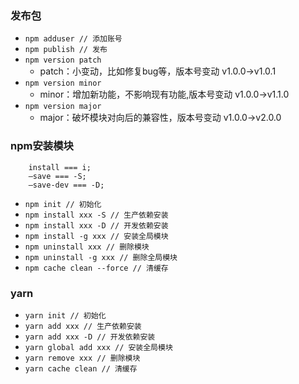 


### 发布包
- ``` npm adduser // 添加账号 ```
- ``` npm publish // 发布 ```
- ``` npm version patch ```
    - patch：小变动，比如修复bug等，版本号变动 v1.0.0->v1.0.1
- ``` npm version minor ```
    - minor：增加新功能，不影响现有功能,版本号变动 v1.0.0->v1.1.0
- ``` npm version major ```
    - major：破坏模块对向后的兼容性，版本号变动 v1.0.0->v2.0.0


### npm安装模块
```
    install === i;
    –save === -S;
    –save-dev === -D;
```

- ``` npm init // 初始化 ```
- ``` npm install xxx -S // 生产依赖安装 ```
- ``` npm install xxx -D // 开发依赖安装 ```
- ``` npm install -g xxx // 安装全局模块 ```
- ``` npm uninstall xxx // 删除模块 ```
- ``` npm uninstall -g xxx // 删除全局模块 ```
- ``` npm cache clean --force // 清缓存 ```


### yarn
- ``` yarn init // 初始化 ```
- ``` yarn add xxx // 生产依赖安装 ```
- ``` yarn add xxx -D // 开发依赖安装 ```
- ``` yarn global add xxx // 安装全局模块 ```
- ``` yarn remove xxx // 删除模块 ```
- ``` yarn cache clean // 清缓存 ```
